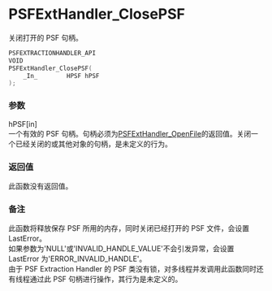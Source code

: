 # PSFExtHandler_ClosePSF
关闭打开的 PSF 句柄。
````c
PSFEXTRACTIONHANDLER_API
VOID
PSFExtHandler_ClosePSF(
	_In_		HPSF hPSF
);
````
### 参数
hPSF\[in\]  
一个有效的 PSF 句柄。句柄必须为[PSFExtHandler_OpenFile](PSFExtHandler_OpenFile_zh-Hans.md)的返回值。关闭一个已经关闭的或其他对象的句柄，是未定义的行为。
### 返回值
此函数没有返回值。
### 备注
此函数将释放保存 PSF 所用的内存，同时关闭已经打开的 PSF 文件，会设置 LastError。  
如果参数为'NULL'或'INVALID_HANDLE_VALUE'不会引发异常，会设置 LastError 为'ERROR_INVALID_HANDLE'。  
由于 PSF Extraction Handler 的 PSF 类没有锁，对多线程并发调用此函数同时还有线程通过此 PSF 句柄进行操作，其行为是未定义的。
